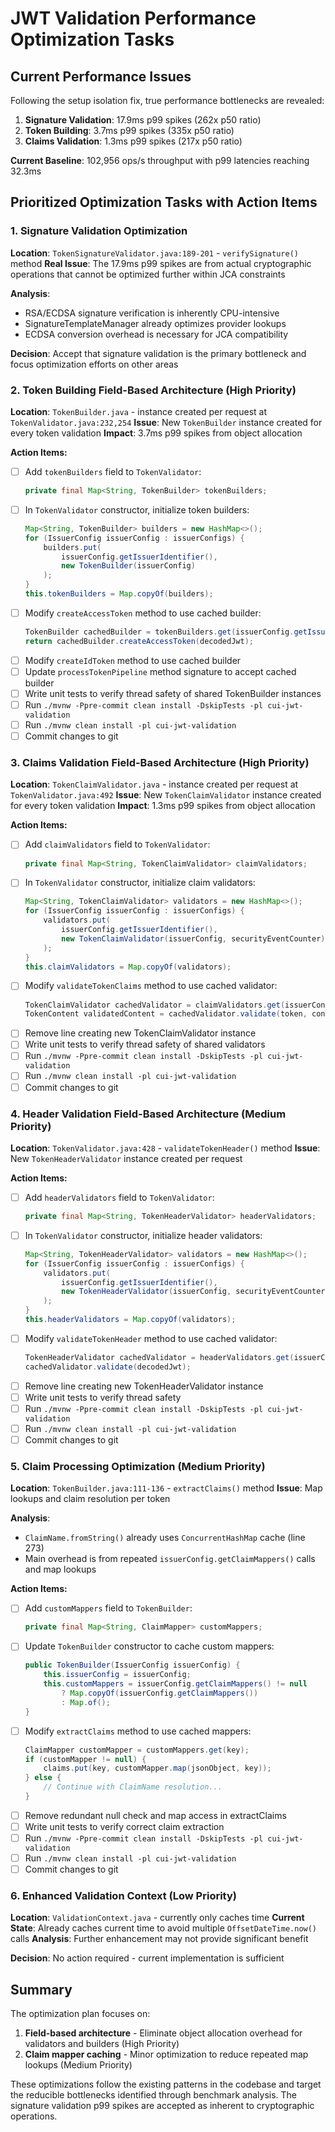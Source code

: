 # JWT Validation Performance Optimization Tasks

## Current Performance Issues

Following the setup isolation fix, true performance bottlenecks are revealed:

1. **Signature Validation**: 17.9ms p99 spikes (262x p50 ratio)
2. **Token Building**: 3.7ms p99 spikes (335x p50 ratio)  
3. **Claims Validation**: 1.3ms p99 spikes (217x p50 ratio)

**Current Baseline**: 102,956 ops/s throughput with p99 latencies reaching 32.3ms

## Prioritized Optimization Tasks with Action Items

### 1. Signature Validation Optimization 

**Location**: `TokenSignatureValidator.java:189-201` - `verifySignature()` method
**Real Issue**: The 17.9ms p99 spikes are from actual cryptographic operations that cannot be optimized further within JCA constraints

**Analysis**: 
- RSA/ECDSA signature verification is inherently CPU-intensive
- SignatureTemplateManager already optimizes provider lookups
- ECDSA conversion overhead is necessary for JCA compatibility

**Decision**: Accept that signature validation is the primary bottleneck and focus optimization efforts on other areas

### 2. Token Building Field-Based Architecture (High Priority)

**Location**: `TokenBuilder.java` - instance created per request at `TokenValidator.java:232,254`
**Issue**: New `TokenBuilder` instance created for every token validation
**Impact**: 3.7ms p99 spikes from object allocation

**Action Items:**
- [ ] Add `tokenBuilders` field to `TokenValidator`:
  ```java
  private final Map<String, TokenBuilder> tokenBuilders;
  ```
- [ ] In `TokenValidator` constructor, initialize token builders:
  ```java
  Map<String, TokenBuilder> builders = new HashMap<>();
  for (IssuerConfig issuerConfig : issuerConfigs) {
      builders.put(
          issuerConfig.getIssuerIdentifier(), 
          new TokenBuilder(issuerConfig)
      );
  }
  this.tokenBuilders = Map.copyOf(builders);
  ```
- [ ] Modify `createAccessToken` method to use cached builder:
  ```java
  TokenBuilder cachedBuilder = tokenBuilders.get(issuerConfig.getIssuerIdentifier());
  return cachedBuilder.createAccessToken(decodedJwt);
  ```
- [ ] Modify `createIdToken` method to use cached builder
- [ ] Update `processTokenPipeline` method signature to accept cached builder
- [ ] Write unit tests to verify thread safety of shared TokenBuilder instances
- [ ] Run `./mvnw -Ppre-commit clean install -DskipTests -pl cui-jwt-validation`
- [ ] Run `./mvnw clean install -pl cui-jwt-validation`
- [ ] Commit changes to git

### 3. Claims Validation Field-Based Architecture (High Priority)

**Location**: `TokenClaimValidator.java` - instance created per request at `TokenValidator.java:492`
**Issue**: New `TokenClaimValidator` instance created for every token validation
**Impact**: 1.3ms p99 spikes from object allocation

**Action Items:**
- [ ] Add `claimValidators` field to `TokenValidator`:
  ```java
  private final Map<String, TokenClaimValidator> claimValidators;
  ```
- [ ] In `TokenValidator` constructor, initialize claim validators:
  ```java
  Map<String, TokenClaimValidator> validators = new HashMap<>();
  for (IssuerConfig issuerConfig : issuerConfigs) {
      validators.put(
          issuerConfig.getIssuerIdentifier(),
          new TokenClaimValidator(issuerConfig, securityEventCounter)
      );
  }
  this.claimValidators = Map.copyOf(validators);
  ```
- [ ] Modify `validateTokenClaims` method to use cached validator:
  ```java
  TokenClaimValidator cachedValidator = claimValidators.get(issuerConfig.getIssuerIdentifier());
  TokenContent validatedContent = cachedValidator.validate(token, context);
  ```
- [ ] Remove line creating new TokenClaimValidator instance
- [ ] Write unit tests to verify thread safety of shared validators
- [ ] Run `./mvnw -Ppre-commit clean install -DskipTests -pl cui-jwt-validation`
- [ ] Run `./mvnw clean install -pl cui-jwt-validation`
- [ ] Commit changes to git

### 4. Header Validation Field-Based Architecture (Medium Priority)

**Location**: `TokenValidator.java:428` - `validateTokenHeader()` method
**Issue**: New `TokenHeaderValidator` instance created per request

**Action Items:**
- [ ] Add `headerValidators` field to `TokenValidator`:
  ```java
  private final Map<String, TokenHeaderValidator> headerValidators;
  ```
- [ ] In `TokenValidator` constructor, initialize header validators:
  ```java
  Map<String, TokenHeaderValidator> validators = new HashMap<>();
  for (IssuerConfig issuerConfig : issuerConfigs) {
      validators.put(
          issuerConfig.getIssuerIdentifier(),
          new TokenHeaderValidator(issuerConfig, securityEventCounter)
      );
  }
  this.headerValidators = Map.copyOf(validators);
  ```
- [ ] Modify `validateTokenHeader` method to use cached validator:
  ```java
  TokenHeaderValidator cachedValidator = headerValidators.get(issuerConfig.getIssuerIdentifier());
  cachedValidator.validate(decodedJwt);
  ```
- [ ] Remove line creating new TokenHeaderValidator instance
- [ ] Write unit tests to verify thread safety
- [ ] Run `./mvnw -Ppre-commit clean install -DskipTests -pl cui-jwt-validation`
- [ ] Run `./mvnw clean install -pl cui-jwt-validation`
- [ ] Commit changes to git

### 5. Claim Processing Optimization (Medium Priority)

**Location**: `TokenBuilder.java:111-136` - `extractClaims()` method
**Issue**: Map lookups and claim resolution per token

**Analysis**: 
- `ClaimName.fromString()` already uses `ConcurrentHashMap` cache (line 273)
- Main overhead is from repeated `issuerConfig.getClaimMappers()` calls and map lookups

**Action Items:**
- [ ] Add `customMappers` field to `TokenBuilder`:
  ```java
  private final Map<String, ClaimMapper> customMappers;
  ```
- [ ] Update `TokenBuilder` constructor to cache custom mappers:
  ```java
  public TokenBuilder(IssuerConfig issuerConfig) {
      this.issuerConfig = issuerConfig;
      this.customMappers = issuerConfig.getClaimMappers() != null 
          ? Map.copyOf(issuerConfig.getClaimMappers()) 
          : Map.of();
  }
  ```
- [ ] Modify `extractClaims` method to use cached mappers:
  ```java
  ClaimMapper customMapper = customMappers.get(key);
  if (customMapper != null) {
      claims.put(key, customMapper.map(jsonObject, key));
  } else {
      // Continue with ClaimName resolution...
  }
  ```
- [ ] Remove redundant null check and map access in extractClaims
- [ ] Write unit tests to verify correct claim extraction
- [ ] Run `./mvnw -Ppre-commit clean install -DskipTests -pl cui-jwt-validation`
- [ ] Run `./mvnw clean install -pl cui-jwt-validation`
- [ ] Commit changes to git

### 6. Enhanced Validation Context (Low Priority)

**Location**: `ValidationContext.java` - currently only caches time
**Current State**: Already caches current time to avoid multiple `OffsetDateTime.now()` calls
**Analysis**: Further enhancement may not provide significant benefit

**Decision**: No action required - current implementation is sufficient

## Summary

The optimization plan focuses on:
1. **Field-based architecture** - Eliminate object allocation overhead for validators and builders (High Priority)
2. **Claim mapper caching** - Minor optimization to reduce repeated map lookups (Medium Priority)

These optimizations follow the existing patterns in the codebase and target the reducible bottlenecks identified through benchmark analysis. The signature validation p99 spikes are accepted as inherent to cryptographic operations.